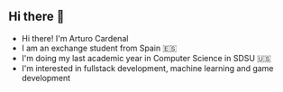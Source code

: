 ## Hi there 👋

- Hi there! I'm Arturo Cardenal
- I am an exchange student from Spain 🇪🇸
- I'm doing my last academic year in Computer Science in SDSU 🇺🇸
- I'm interested in fullstack development, machine learning and game development

<!--
**100432160/100432160** is a ✨ _special_ ✨ repository because its `README.md` (this file) appears on your GitHub profile.

Here are some ideas to get you started:

- 🔭 I’m currently working on ...
- 🌱 I’m currently learning ...
- 👯 I’m looking to collaborate on ...
- 🤔 I’m looking for help with ...
- 💬 Ask me about ...
- 📫 How to reach me: ...
- 😄 Pronouns: ...
- ⚡ Fun fact: ...
-->
